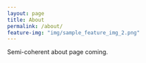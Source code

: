 ```yaml
---
layout: page
title: About
permalink: /about/
feature-img: "img/sample_feature_img_2.png"
---
```


Semi-coherent about page coming. 
